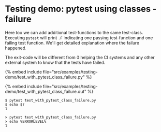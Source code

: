 # Testing demo: pytest using classes - failure


Here too we can add additional test-functions to the same test-class.
Executing `pytest` will print `.F` indicating one passing test-function and one failing test function.
We'll get detailed explanation where the failure happened.

The exit-code will be different from 0 helping the CI systems and any other external system
to know that the tests have failed.


{% embed include file="src/examples/testing-demo/test_with_pytest_class_failure.py" %}

{% embed include file="src/examples/testing-demo/test_with_pytest_class_failure.out" %}

```
$ pytest test_with_pytest_class_failure.py
$ echo $?
1
```

```
> pytest test_with_pytest_class_failure.py
> echo %ERRORLEVEL%
1
```


